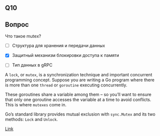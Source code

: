 ## Q10

## Вопрос
Что такое muteх?
- [ ] Структура для хранения и передачи данных
- [X] Защитный механизм блокировки доступа к памяти
- [ ] Тип данных в gRPC


A `lock`, or `mutex`, is a synchronization technique and important concurrent programming concept. Suppose you are writing a Go program where there is more than one `thread` or `goroutine` executing concurrently.

These goroutines share a variable among them – so you’ll want to ensure that only one goroutine accesses the variable at a time to avoid conflicts. This is where `mutexes` come in.

Go’s standard library provides mutual exclusion with `sync.Mutex` and its two methods: `Lock` and `Unlock`.

[Link](https://www.educative.io/answers/golang-lock-mutex)